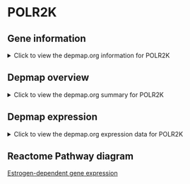 <h1>POLR2K</h1>

<h2>Gene information</h2>
<details>
  <summary>Click to view the depmap.org information for POLR2K</summary>
  <iframe src="https://depmap.org/portal/gene/POLR2K?tab=about" style="border:none;width:100%;height:800px"></iframe>
</details>

<h2>Depmap overview</h2>
<details>
  <summary>Click to view the depmap.org summary for POLR2K</summary>
  <iframe src="https://depmap.org/portal/gene/POLR2K?tab=overview" style="border:none;width:100%;height:800px"></iframe>
</details>

<h2>Depmap expression</h2>
<details>
  <summary>Click to view the depmap.org expression data for POLR2K</summary>
  <iframe src="https://depmap.org/portal/gene/POLR2K?tab=characterization" style="border:none;width:100%;height:800px"></iframe>
</details>



<h2>Reactome Pathway diagram</h2>
<a href="https://reactome.org/PathwayBrowser/#/R-HSA-9018519">Estrogen-dependent gene expression</a>



